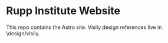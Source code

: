 # Rupp Institute Website

This repo contains the Astro site. Visily design references live in \design/visily\.
